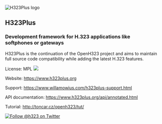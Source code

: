 ![H323Plus logo](https://www.h323plus.org/images/h323plus.png)
## H323Plus

### Development framework for H.323 applications like softphones or gateways

H323Plus is the continuation of the OpenH323 project and aims to maintain full source code compatibility while adding the latest H.323 features.

License: MPL  ![](https://img.shields.io/badge/license-MPL-green.svg)

Website: https://www.h323plus.org

Support: https://www.willamowius.com/h323plus-support.html

API documentation: https://www.h323plus.org/api/annotated.html

Tutorial: http://toncar.cz/openh323/tut/

[![Follow @h323 on Twitter](https://img.shields.io/twitter/follow/h323.svg?style=social)](https://twitter.com/intent/follow?screen_name=h323)

